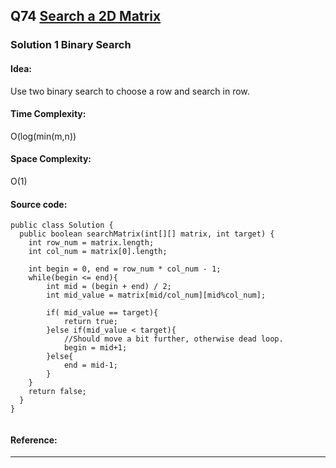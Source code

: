 ## Q74 [Search a 2D Matrix ](https://leetcode.com/problems/search-a-2d-matrix/) 

### Solution 1 Binary Search
#### Idea:
Use two binary search to choose a row and search in row.
#### Time Complexity:
O(log(min(m,n))
#### Space Complexity:
O(1)
#### Source code:
```
public class Solution {
  public boolean searchMatrix(int[][] matrix, int target) {
    int row_num = matrix.length;
    int col_num = matrix[0].length;
    
    int begin = 0, end = row_num * col_num - 1;
    while(begin <= end){
        int mid = (begin + end) / 2;
        int mid_value = matrix[mid/col_num][mid%col_num];

        if( mid_value == target){
            return true;
        }else if(mid_value < target){
            //Should move a bit further, otherwise dead loop.
            begin = mid+1;
        }else{
            end = mid-1;
        }
    }
    return false;
  }
}
        		    

```
#### Reference:

---

